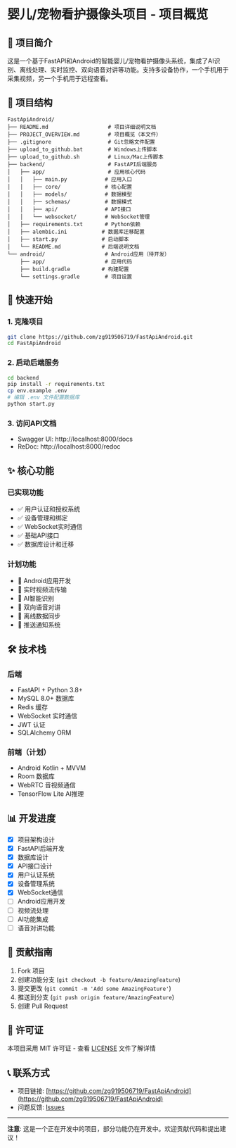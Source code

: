 # 婴儿/宠物看护摄像头项目 - 项目概览

## 🎯 项目简介

这是一个基于FastAPI和Android的智能婴儿/宠物看护摄像头系统，集成了AI识别、离线处理、实时监控、双向语音对讲等功能。支持多设备协作，一个手机用于采集视频，另一个手机用于远程查看。

## 📁 项目结构

```
FastApiAndroid/
├── README.md                   # 项目详细说明文档
├── PROJECT_OVERVIEW.md         # 项目概览（本文件）
├── .gitignore                  # Git忽略文件配置
├── upload_to_github.bat        # Windows上传脚本
├── upload_to_github.sh         # Linux/Mac上传脚本
├── backend/                    # FastAPI后端服务
│   ├── app/                    # 应用核心代码
│   │   ├── main.py            # 应用入口
│   │   ├── core/              # 核心配置
│   │   ├── models/            # 数据模型
│   │   ├── schemas/           # 数据模式
│   │   ├── api/               # API接口
│   │   └── websocket/         # WebSocket管理
│   ├── requirements.txt       # Python依赖
│   ├── alembic.ini           # 数据库迁移配置
│   ├── start.py              # 启动脚本
│   └── README.md             # 后端说明文档
└── android/                   # Android应用（待开发）
    ├── app/                   # 应用代码
    ├── build.gradle          # 构建配置
    └── settings.gradle        # 项目设置
```

## 🚀 快速开始

### 1. 克隆项目
```bash
git clone https://github.com/zg919506719/FastApiAndroid.git
cd FastApiAndroid
```

### 2. 启动后端服务
```bash
cd backend
pip install -r requirements.txt
cp env.example .env
# 编辑 .env 文件配置数据库
python start.py
```

### 3. 访问API文档
- Swagger UI: http://localhost:8000/docs
- ReDoc: http://localhost:8000/redoc

## ✨ 核心功能

### 已实现功能
- ✅ 用户认证和授权系统
- ✅ 设备管理和绑定
- ✅ WebSocket实时通信
- ✅ 基础API接口
- ✅ 数据库设计和迁移

### 计划功能
- 🔄 Android应用开发
- 🔄 实时视频流传输
- 🔄 AI智能识别
- 🔄 双向语音对讲
- 🔄 离线数据同步
- 🔄 推送通知系统

## 🛠️ 技术栈

### 后端
- FastAPI + Python 3.8+
- MySQL 8.0+ 数据库
- Redis 缓存
- WebSocket 实时通信
- JWT 认证
- SQLAlchemy ORM

### 前端（计划）
- Android Kotlin + MVVM
- Room 数据库
- WebRTC 音视频通信
- TensorFlow Lite AI推理

## 📊 开发进度

- [x] 项目架构设计
- [x] FastAPI后端开发
- [x] 数据库设计
- [x] API接口设计
- [x] 用户认证系统
- [x] 设备管理系统
- [x] WebSocket通信
- [ ] Android应用开发
- [ ] 视频流处理
- [ ] AI功能集成
- [ ] 语音对讲功能

## 🤝 贡献指南

1. Fork 项目
2. 创建功能分支 (`git checkout -b feature/AmazingFeature`)
3. 提交更改 (`git commit -m 'Add some AmazingFeature'`)
4. 推送到分支 (`git push origin feature/AmazingFeature`)
5. 创建 Pull Request

## 📄 许可证

本项目采用 MIT 许可证 - 查看 [LICENSE](LICENSE) 文件了解详情

## 📞 联系方式

- 项目链接: [https://github.com/zg919506719/FastApiAndroid](https://github.com/zg919506719/FastApiAndroid)
- 问题反馈: [Issues](https://github.com/zg919506719/FastApiAndroid/issues)

---

**注意**: 这是一个正在开发中的项目，部分功能仍在开发中。欢迎贡献代码和提出建议！
